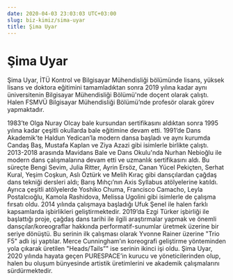 ```yaml
---
date: 2020-04-03 23:03:03 UTC+03:00
slug: biz-kimiz/sima-uyar
title: Şima Uyar
---
```

# Şima Uyar

Şima Uyar, İTÜ Kontrol ve Bilgisayar Mühendisliği bölümünde
lisans, yüksek lisans ve doktora eğitimini tamamladıktan sonra
2019 yılına kadar aynı üniversitenin Bilgisayar Mühendisliği Bölümü'nde
doçent olarak çalıştı.
Halen FSMVÜ Bilgisayar Mühendisliği Bölümü’nde profesör olarak görev yapmaktadır.

1983’te Olga Nuray Olcay bale kursundan sertifikasını aldıktan sonra
1995 yılına kadar çeşitli okullarda bale eğitimine devam etti.
1991’de Dans Akademik’te Haldun Yedican’la modern dansa başladı
ve aynı kurumda Candaş Baş, Mustafa Kaplan ve Ziya Azazi gibi isimlerle
birlikte çalıştı.
2013-2018 arasında Mavidans Bale ve Dans Okulu'nda
Nurhan Nebioğlu ile modern dans çalışmalarına devam etti
ve uzmanlık sertifikasını aldı.
Bu süreçte Bengi Sevim, Julia Ritter, Ayrin Ersöz, Canan Yücel Pekiçten,
Serhat Kural, Yeşim Coşkun, Aslı Öztürk ve Melih Kıraç gibi dansçılardan
çağdaş dans tekniği dersleri aldı;
Barış Mıhçı’nın Axis Syllabus atölyelerine katıldı.
Ayrıca çeşitli atölyelerde Yoshiko Chuma, Francisco Camacho, Leyla Postalcıoğlu,
Kamola Rashidova, Melissa Ugolini gibi isimlerle de çalışma fırsatı oldu.
2014 yılında çalışmaya başladığı Ufuk Şenel ile halen farklı kapsamlarda
işbirlikleri geliştirmektedir.
2019’da Ezgi Türker işbirliği ile başlattığı proje,
çağdaş dans tarihi ile ilgili araştırmalar yapmak
ve önemli dansçılar/koreograflar hakkında performatif-sunumlar üretmek üzerine
bir seriye dönüştü.
Bu serinin ilk çalışması olarak Yvonne Rainer üzerine "Trio F5" adlı işi yaptılar.
Merce Cunningham’ın koreografi geliştirme yönteminden yola çıkarak üretilen
"Heads/Tails”" ise serinin ikinci işi oldu.
Şima Uyar, 2020 yılında hayata geçen PURESPACE’in kurucu ve yöneticilerinden olup,
halen bu oluşum bünyesinde artistik üretimlerini ve akademik çalışmalarını sürdürmektedir.
